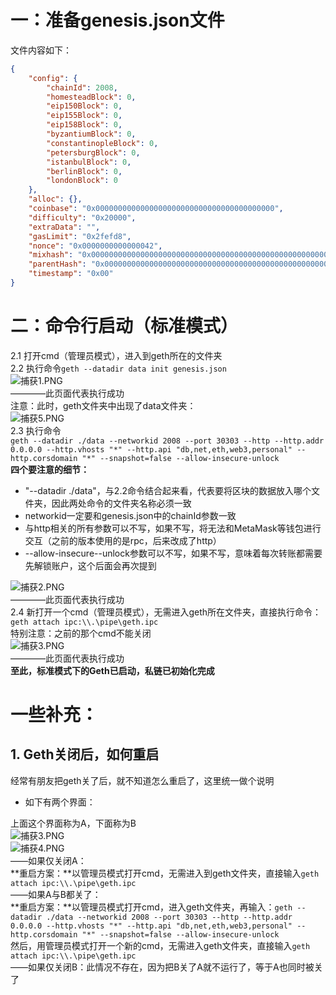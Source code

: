<a name="RNZqm"></a>
# 一：准备genesis.json文件
文件内容如下：
```json
{
    "config": {
        "chainId": 2008, 
        "homesteadBlock": 0,
        "eip150Block": 0,
        "eip155Block": 0,
        "eip158Block": 0,
        "byzantiumBlock": 0,
        "constantinopleBlock": 0,
        "petersburgBlock": 0,
        "istanbulBlock": 0,
        "berlinBlock": 0,
        "londonBlock": 0
    },
    "alloc": {},
    "coinbase": "0x0000000000000000000000000000000000000000",
    "difficulty": "0x20000",
    "extraData": "",
    "gasLimit": "0x2fefd8",
    "nonce": "0x0000000000000042",
    "mixhash": "0x0000000000000000000000000000000000000000000000000000000000000000",
    "parentHash": "0x0000000000000000000000000000000000000000000000000000000000000000",
    "timestamp": "0x00"
}
```

<a name="T9PSX"></a>
# 二：命令行启动（标准模式）
2.1     打开cmd（管理员模式），进入到geth所在的文件夹<br />2.2     执行命令`geth --datadir data init genesis.json`<br />![捕获1.PNG](https://cdn.nlark.com/yuque/0/2022/png/28544794/1660837411470-7df52ea3-1a74-41dd-951e-a407d475f553.png#averageHue=%2313a10e&clientId=ucf5c93d2-2478-4&from=ui&id=uf7fc0bda&originHeight=357&originWidth=966&originalType=binary&ratio=1&rotation=0&showTitle=false&size=24817&status=done&style=none&taskId=u1d889b0a-fa4e-4daa-8ff7-a4917055c72&title=)<br />————此页面代表执行成功<br />注意：此时，geth文件夹中出现了data文件夹：<br />![捕获5.PNG](https://cdn.nlark.com/yuque/0/2022/png/28544794/1661173407946-d62e32b8-5e16-4bb8-8bab-6ec994d77edf.png#averageHue=%23fbfaf8&clientId=u2024b9cf-2be4-4&from=ui&id=uc3925ee8&originHeight=173&originWidth=507&originalType=binary&ratio=1&rotation=0&showTitle=false&size=10506&status=done&style=none&taskId=u81182eeb-6273-4e2d-b258-63dbdc2d9f9&title=)<br />2.3     执行命令<br />`geth --datadir ./data --networkid 2008 --port 30303 --http --http.addr 0.0.0.0 --http.vhosts "*" --http.api "db,net,eth,web3,personal" --http.corsdomain "*" --snapshot=false --allow-insecure-unlock`<br />**四个要注意的细节：**

- "--datadir ./data"，与2.2命令结合起来看，代表要将区块的数据放入哪个文件夹，因此两处命令的文件夹名称必须一致
- networkid一定要和genesis.json中的chainId参数一致
- 与http相关的所有参数可以不写，如果不写，将无法和MetaMask等钱包进行交互（之前的版本使用的是rpc，后来改成了http）
- --allow-insecure--unlock参数可以不写，如果不写，意味着每次转账都需要先解锁账户，这个后面会再次提到

![捕获2.PNG](https://cdn.nlark.com/yuque/0/2022/png/28544794/1660837638402-b2e87720-a03e-4555-8de3-c3f968ade362.png#averageHue=%231c1c1c&clientId=ucf5c93d2-2478-4&from=ui&height=601&id=u35de5d9f&originHeight=679&originWidth=993&originalType=binary&ratio=1&rotation=0&showTitle=false&size=78363&status=done&style=none&taskId=ubfa76189-6bdb-4b40-a320-8e2b683f7d5&title=&width=879)<br />————此页面代表执行成功<br />2.4     新打开一个cmd（管理员模式），无需进入geth所在文件夹，直接执行命令：`geth attach ipc:\\.\pipe\geth.ipc`<br />特别注意：之前的那个cmd不能关闭<br />![捕获3.PNG](https://cdn.nlark.com/yuque/0/2022/png/28544794/1660838409060-0afbf0f1-bbd0-4763-90e5-f6c377496fa5.png#averageHue=%2300130c&clientId=ucf5c93d2-2478-4&from=ui&id=u59f06c8e&originHeight=220&originWidth=576&originalType=binary&ratio=1&rotation=0&showTitle=false&size=9773&status=done&style=none&taskId=u892a466e-7bda-457d-a05c-26e55539069&title=)<br />————此页面代表执行成功<br />**至此，标准模式下的Geth已启动，私链已初始化完成**

<a name="MI1gz"></a>
# 一些补充：
<a name="tWCuw"></a>
## 1. Geth关闭后，如何重启
经常有朋友把geth关了后，就不知道怎么重启了，这里统一做个说明

- 如下有两个界面：

上面这个界面称为A，下面称为B<br />![捕获3.PNG](https://cdn.nlark.com/yuque/0/2022/png/28544794/1661172994910-969c94e8-5a4b-4763-90e5-f63e7007f0a5.png#averageHue=%2300130c&clientId=u2024b9cf-2be4-4&from=ui&id=u65608928&originHeight=329&originWidth=873&originalType=binary&ratio=1&rotation=0&showTitle=false&size=16331&status=done&style=none&taskId=u2790cf01-be6f-47b6-8619-bff2ea586df&title=)<br />![捕获4.PNG](https://cdn.nlark.com/yuque/0/2022/png/28544794/1661173005328-42a2bc1b-a61a-48c9-9416-82c65ad77971.png#averageHue=%232b2b2b&clientId=u2024b9cf-2be4-4&from=ui&id=uf8d49f3b&originHeight=377&originWidth=851&originalType=binary&ratio=1&rotation=0&showTitle=false&size=37883&status=done&style=none&taskId=udcf989a9-b77a-425a-ae0d-6e609fe6e89&title=)<br />——如果仅关闭A：<br />**重启方案：**以管理员模式打开cmd，无需进入到geth文件夹，直接输入`geth attach ipc:\\.\pipe\geth.ipc`<br />——如果A与B都关了：<br />**重启方案：**以管理员模式打开cmd，进入geth文件夹，再输入：`geth --datadir ./data --networkid 2008 --port 30303 --http --http.addr 0.0.0.0 --http.vhosts "*" --http.api "db,net,eth,web3,personal" --http.corsdomain "*" --snapshot=false --allow-insecure-unlock`<br />然后，用管理员模式打开一个新的cmd，无需进入geth文件夹，直接输入`geth attach ipc:\\.\pipe\geth.ipc`<br />——如果仅关闭B：此情况不存在，因为把B关了A就不运行了，等于A也同时被关了
<a name="iNzWZ"></a>
## 



